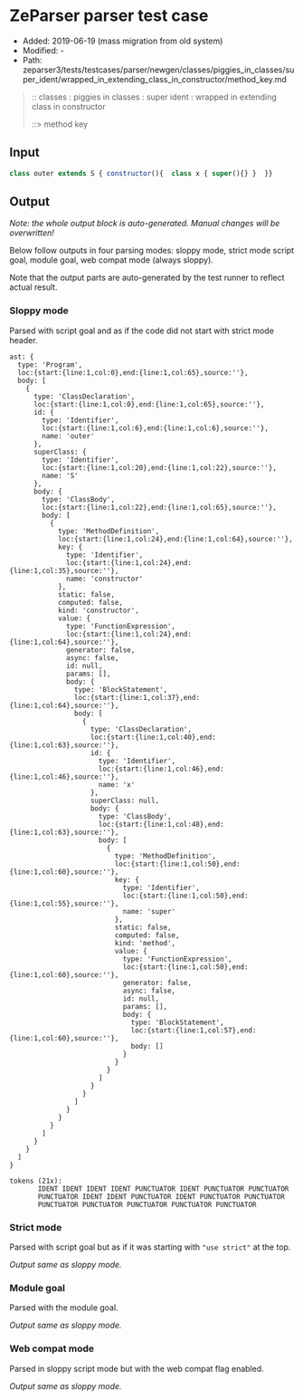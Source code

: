 # ZeParser parser test case

- Added: 2019-06-19 (mass migration from old system)
- Modified: -
- Path: zeparser3/tests/testcases/parser/newgen/classes/piggies_in_classes/super_ident/wrapped_in_extending_class_in_constructor/method_key.md

> :: classes : piggies in classes : super ident : wrapped in extending class in constructor
>
> ::> method key

## Input

`````js
class outer extends S { constructor(){  class x { super(){} }  }}
`````

## Output

_Note: the whole output block is auto-generated. Manual changes will be overwritten!_

Below follow outputs in four parsing modes: sloppy mode, strict mode script goal, module goal, web compat mode (always sloppy).

Note that the output parts are auto-generated by the test runner to reflect actual result.

### Sloppy mode

Parsed with script goal and as if the code did not start with strict mode header.

`````
ast: {
  type: 'Program',
  loc:{start:{line:1,col:0},end:{line:1,col:65},source:''},
  body: [
    {
      type: 'ClassDeclaration',
      loc:{start:{line:1,col:0},end:{line:1,col:65},source:''},
      id: {
        type: 'Identifier',
        loc:{start:{line:1,col:6},end:{line:1,col:6},source:''},
        name: 'outer'
      },
      superClass: {
        type: 'Identifier',
        loc:{start:{line:1,col:20},end:{line:1,col:22},source:''},
        name: 'S'
      },
      body: {
        type: 'ClassBody',
        loc:{start:{line:1,col:22},end:{line:1,col:65},source:''},
        body: [
          {
            type: 'MethodDefinition',
            loc:{start:{line:1,col:24},end:{line:1,col:64},source:''},
            key: {
              type: 'Identifier',
              loc:{start:{line:1,col:24},end:{line:1,col:35},source:''},
              name: 'constructor'
            },
            static: false,
            computed: false,
            kind: 'constructor',
            value: {
              type: 'FunctionExpression',
              loc:{start:{line:1,col:24},end:{line:1,col:64},source:''},
              generator: false,
              async: false,
              id: null,
              params: [],
              body: {
                type: 'BlockStatement',
                loc:{start:{line:1,col:37},end:{line:1,col:64},source:''},
                body: [
                  {
                    type: 'ClassDeclaration',
                    loc:{start:{line:1,col:40},end:{line:1,col:63},source:''},
                    id: {
                      type: 'Identifier',
                      loc:{start:{line:1,col:46},end:{line:1,col:46},source:''},
                      name: 'x'
                    },
                    superClass: null,
                    body: {
                      type: 'ClassBody',
                      loc:{start:{line:1,col:48},end:{line:1,col:63},source:''},
                      body: [
                        {
                          type: 'MethodDefinition',
                          loc:{start:{line:1,col:50},end:{line:1,col:60},source:''},
                          key: {
                            type: 'Identifier',
                            loc:{start:{line:1,col:50},end:{line:1,col:55},source:''},
                            name: 'super'
                          },
                          static: false,
                          computed: false,
                          kind: 'method',
                          value: {
                            type: 'FunctionExpression',
                            loc:{start:{line:1,col:50},end:{line:1,col:60},source:''},
                            generator: false,
                            async: false,
                            id: null,
                            params: [],
                            body: {
                              type: 'BlockStatement',
                              loc:{start:{line:1,col:57},end:{line:1,col:60},source:''},
                              body: []
                            }
                          }
                        }
                      ]
                    }
                  }
                ]
              }
            }
          }
        ]
      }
    }
  ]
}

tokens (21x):
       IDENT IDENT IDENT IDENT PUNCTUATOR IDENT PUNCTUATOR PUNCTUATOR
       PUNCTUATOR IDENT IDENT PUNCTUATOR IDENT PUNCTUATOR PUNCTUATOR
       PUNCTUATOR PUNCTUATOR PUNCTUATOR PUNCTUATOR PUNCTUATOR
`````

### Strict mode

Parsed with script goal but as if it was starting with `"use strict"` at the top.

_Output same as sloppy mode._

### Module goal

Parsed with the module goal.

_Output same as sloppy mode._

### Web compat mode

Parsed in sloppy script mode but with the web compat flag enabled.

_Output same as sloppy mode._
